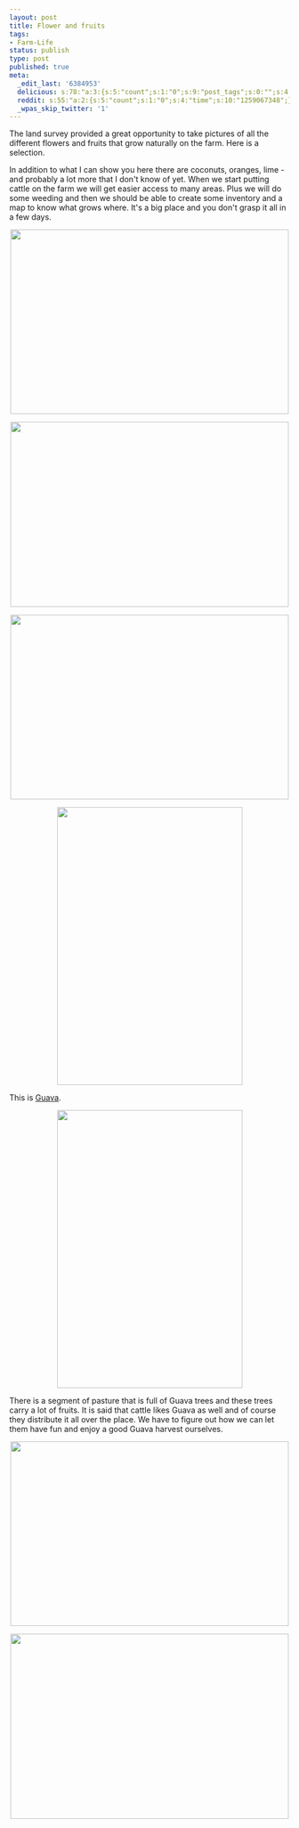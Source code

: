 ```yaml
---
layout: post
title: Flower and fruits
tags:
- Farm-Life
status: publish
type: post
published: true
meta:
  _edit_last: '6384953'
  delicious: s:78:"a:3:{s:5:"count";s:1:"0";s:9:"post_tags";s:0:"";s:4:"time";s:10:"1259067346";}";
  reddit: s:55:"a:2:{s:5:"count";s:1:"0";s:4:"time";s:10:"1259067348";}";
  _wpas_skip_twitter: '1'
---
```

The land survey provided a great opportunity to take pictures of all the different flowers and fruits that grow naturally on the farm. Here is a selection.

In addition to what I can show you here there are coconuts, oranges, lime - and probably a lot more that I don't know of yet. When we start putting cattle on the farm we will get easier access to many areas. Plus we will do some weeding and then we should be able to create some inventory and a map to know what grows where. It's a big place and you don't grasp it all in a few days.

<a href="http://www.flickr.com/photos/34665899@N00/4026396805" title="View '' on Flickr.com"><div style="text-align:center;"><img src="http://farm3.static.flickr.com/2636/4026396805_691c89fde7.jpg" alt="" border="0" width="500" height="332" /></div></a>

<a href="http://www.flickr.com/photos/34665899@N00/4026398219" title="View '' on Flickr.com"><div style="text-align:center;"><img src="http://farm3.static.flickr.com/2469/4026398219_2f04bd0f4f.jpg" alt="" border="0" width="500" height="333" /></div></a>

<a href="http://www.flickr.com/photos/34665899@N00/4026398829" title="View '' on Flickr.com"><div style="text-align:center;"><img src="http://farm3.static.flickr.com/2678/4026398829_99debc6888.jpg" alt="" border="0" width="500" height="332" /></div></a>

<a href="http://www.flickr.com/photos/34665899@N00/4027154258" title="View '' on Flickr.com"><div style="text-align:center;"><img src="http://farm4.static.flickr.com/3521/4027154258_77d35027b3.jpg" alt="" border="0" width="333" height="500" /></div></a>

This is <a href="http://en.wikipedia.org/wiki/Guava">Guava</a>.

<a href="http://www.flickr.com/photos/34665899@N00/4026403817" title="View '' on Flickr.com"><div style="text-align:center;"><img src="http://farm3.static.flickr.com/2620/4026403817_5e463f9493.jpg" alt="" border="0" width="333" height="500" /></div></a>

There is a segment of pasture that is full of Guava trees and these trees carry a lot of fruits. It is said that cattle likes Guava as well and of course they distribute it all over the place. We have to figure out how we can let them have fun and enjoy a good Guava harvest ourselves.

<a href="http://www.flickr.com/photos/34665899@N00/4027157642" title="View '' on Flickr.com"><div style="text-align:center;"><img src="http://farm3.static.flickr.com/2689/4027157642_0209dd6a99.jpg" alt="" border="0" width="500" height="332" /></div></a>

<a href="http://www.flickr.com/photos/34665899@N00/4026407159" title="View '' on Flickr.com"><div style="text-align:center;"><img src="http://farm4.static.flickr.com/3521/4026407159_21e64a8cc6.jpg" alt="" border="0" width="500" height="333" /></div></a>
